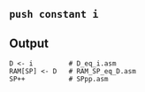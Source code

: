 `push constant i`
----

Output
----
```
D <- i         # D_eq_i.asm
RAM[SP] <- D   # RAM_SP_eq_D.asm
SP++           # SPpp.asm
```